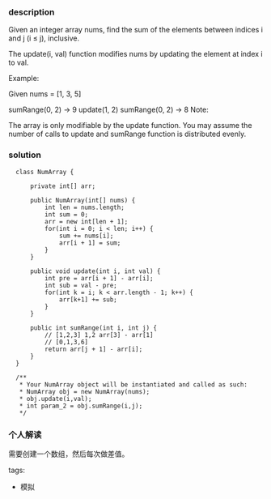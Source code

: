 ### description  
  Given an integer array nums, find the sum of the elements between indices i and j (i ≤ j), inclusive.
  
  The update(i, val) function modifies nums by updating the element at index i to val.
  
  Example:
  
  Given nums = [1, 3, 5]
  
  sumRange(0, 2) -> 9
  update(1, 2)
  sumRange(0, 2) -> 8
  Note:
  
  The array is only modifiable by the update function.
  You may assume the number of calls to update and sumRange function is distributed evenly.
### solution  
```  
  class NumArray {
  
      private int[] arr;
      
      public NumArray(int[] nums) {
          int len = nums.length;
          int sum = 0;
          arr = new int[len + 1];
          for(int i = 0; i < len; i++) {
              sum += nums[i];
              arr[i + 1] = sum;
          }
      }
  
      public void update(int i, int val) {
          int pre = arr[i + 1] - arr[i];
          int sub = val - pre;
          for(int k = i; k < arr.length - 1; k++) {
              arr[k+1] += sub;
          }
      }
  
      public int sumRange(int i, int j) {
          // [1,2,3] 1,2 arr[3] - arr[1]
          // [0,1,3,6]
          return arr[j + 1] - arr[i];
      }
  }
  
  /**
   * Your NumArray object will be instantiated and called as such:
   * NumArray obj = new NumArray(nums);
   * obj.update(i,val);
   * int param_2 = obj.sumRange(i,j);
   */
```  
  
### 个人解读  
  需要创建一个数组，然后每次做差值。
  
tags:  
  -  模拟
